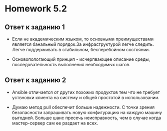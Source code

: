 # Homework 5.2 #

## Ответ к заданию 1

* Если не академическим языком, то основными преимуществами является банальный порядок.За инфраструктурой легче следить. Легче поддерживать в стабильном, бесперебойном состоянии.

* Основопологающий принцип - исчерпвающее описание среды, последовательность выполнения необходимых шагов.

## Ответ к заданию 2

* Ansible отличается от других похожих продуктов тем что не требует уствновки клиента на систему и общей простотой в использовании.

* Думаю метод pull обеспечит больше надежности. С точки зрения безопасности запрашивать новую конфигурацию на каждую машину выгодней. Больше шанс пресечь неисправность, чем в случае когда мастер-сервер сам ее раздает на всех.


